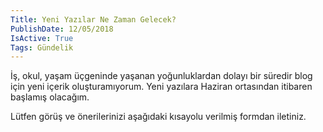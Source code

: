 ```yaml
---
Title: Yeni Yazılar Ne Zaman Gelecek?
PublishDate: 12/05/2018
IsActive: True
Tags: Gündelik
---
```


İş, okul, yaşam üçgeninde yaşanan yoğunluklardan dolayı bir süredir blog için yeni içerik oluşturamıyorum. Yeni yazılara Haziran ortasından itibaren başlamış olacağım. 


 Lütfen görüş ve önerilerinizi aşağıdaki kısayolu verilmiş formdan iletiniz.
